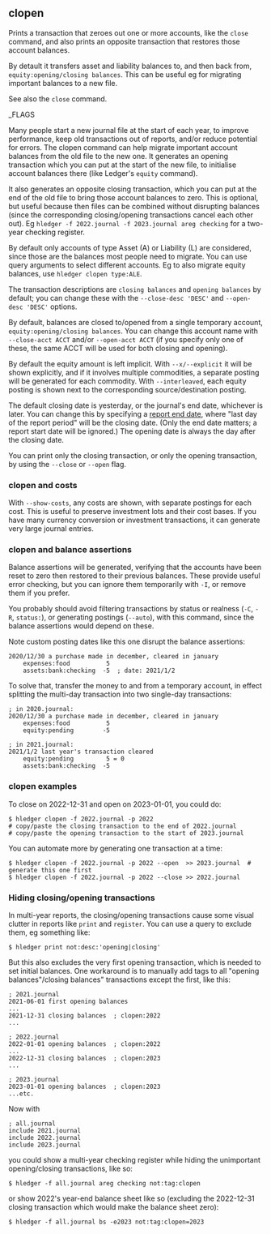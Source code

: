 ## clopen

Prints a transaction that zeroes out one or more accounts, like the `close` command,
and also prints an opposite transaction that restores those account balances.

By detault it transfers asset and liability balances to,
and then back from, `equity:opening/closing balances`.
This can be useful eg for migrating important balances to a new file.

See also the `close` command.

_FLAGS

Many people start a new journal file at the start of each year,
to improve performance, keep old transactions out of reports, and/or reduce potential for errors.
The clopen command can help migrate important account balances from the old file to the new one.
It generates an opening transaction which you can put at the start of the new file,
to initialise account balances there (like Ledger's `equity` command).

It also generates an opposite closing transaction, 
which you can put at the end of the old file to bring those account balances to zero.
This is optional, but useful because then files can  be combined without disrupting balances
(since the corresponding closing/opening transactions cancel each other out).
Eg `hledger -f 2022.journal -f 2023.journal areg checking` for a two-year checking register.

By default only accounts of type Asset (A) or Liability (L) are considered,
since those are the balances most people need to migrate.
You can use query arguments to select different accounts.
Eg to also migrate equity balances, use `hledger clopen type:ALE`.

The transaction descriptions are `closing balances` and `opening balances` by default;
you can change these with the `--close-desc 'DESC'` and `--open-desc 'DESC'` options.

By default, balances are closed to/opened from a single temporary account, `equity:opening/closing balances`.
You can change this account name with `--close-acct ACCT` and/or `--open-acct ACCT`
(if you specify only one of these, the same ACCT will be used for both closing and opening).

By default the equity amount is left implicit.
With `--x/--explicit` it will be shown explicitly,
and if it involves multiple commodities, a separate posting will be generated for each commodity.
With `--interleaved`, each equity posting is shown next to the corresponding source/destination posting.

The default closing date is yesterday, or the journal's end date, whichever is later.
You can change this by specifying a [report end date](#report-start--end-date),
where "last day of the report period" will be the closing date.
(Only the end date matters; a report start date will be ignored.)
The opening date is always the day after the closing date.

You can print only the closing transaction, or only the opening transaction,
by using the `--close` or `--open` flag.

### clopen and costs

With `--show-costs`, any costs are shown, with separate postings for each cost.
This is useful to preserve investment lots and their cost bases.
If you have many currency conversion or investment transactions, it can generate very large journal entries.

### clopen and balance assertions

Balance assertions will be generated, verifying that the accounts have been
reset to zero then restored to their previous balances.
These provide useful error checking, but you can ignore them temporarily with `-I`,
or remove them if you prefer.

You probably should avoid filtering transactions by status or realness
(`-C`, `-R`, `status:`), or generating postings (`--auto`),
with this command, since the balance assertions would depend on these.

Note custom posting dates like this one disrupt the balance assertions:

```journal
2020/12/30 a purchase made in december, cleared in january
    expenses:food          5
    assets:bank:checking  -5  ; date: 2021/1/2
```

To solve that, transfer the money to and from a temporary account,
in effect splitting the multi-day transaction into two single-day transactions:

```journal
; in 2020.journal:
2020/12/30 a purchase made in december, cleared in january
    expenses:food          5
    equity:pending        -5

; in 2021.journal:
2021/1/2 last year's transaction cleared
    equity:pending         5 = 0
    assets:bank:checking  -5
```

### clopen examples

To close on 2022-12-31 and open on 2023-01-01, you could do:

```shell
$ hledger clopen -f 2022.journal -p 2022
# copy/paste the closing transaction to the end of 2022.journal
# copy/paste the opening transaction to the start of 2023.journal
```

You can automate more by generating one transaction at a time:

```shell
$ hledger clopen -f 2022.journal -p 2022 --open  >> 2023.journal  # generate this one first
$ hledger clopen -f 2022.journal -p 2022 --close >> 2022.journal
```

### Hiding closing/opening transactions

In multi-year reports, the closing/opening transactions cause
some visual clutter in reports like `print` and `register`.
You can use a query to exclude them, eg something like:

```shell
$ hledger print not:desc:'opening|closing'
```

But this also excludes the very first opening transaction, which is
needed to set initial balances. One workaround is to manually add tags
to all "opening balances"/closing balances" transactions except the first,
like this:

```journal
; 2021.journal
2021-06-01 first opening balances
...
2021-12-31 closing balances  ; clopen:2022
...
```

```journal
; 2022.journal
2022-01-01 opening balances  ; clopen:2022
...
2022-12-31 closing balances  ; clopen:2023
...
```
```journal
; 2023.journal
2023-01-01 opening balances  ; clopen:2023
...etc.
```

Now with

```journal
; all.journal
include 2021.journal
include 2022.journal
include 2023.journal
```

you could show a multi-year checking register while hiding the
unimportant opening/closing transactions, like so:

```shell
$ hledger -f all.journal areg checking not:tag:clopen
```

or show 2022's year-end balance sheet like so
(excluding the 2022-12-31 closing transaction which would make the balance sheet zero):

```shell
$ hledger -f all.journal bs -e2023 not:tag:clopen=2023
```

